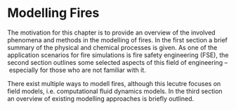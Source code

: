 # Modelling Fires

The motivation for this chapter is to provide an overview of the involved phenomena and methods in the modelling of fires. In the first section a brief summary of the physical and chemical processes is given. As one of the application scenarios for fire simulations is fire safety engineering (FSE), the second section outlines some selected aspects of this field of engineering – especially for those who are not familiar with it. 

There exist multiple ways to modell fires, although this lecutre focuses on field models, i.e. computational fluid dynamics models. In the third section an overview of existing modelling approaches is briefly outlined.

<!-- TODO: Verification and validation
TODO: Uncertainties -->
